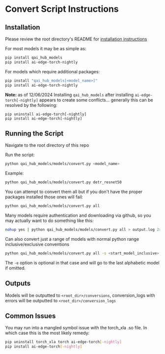# Convert Script Instructions

## Installation

Please review the root directory's README for [installation instructions](https://github.com/pkgoogle/ai-hub-models/tree/main?tab=readme-ov-file#installation)

For most models it may be as simple as:
```sh
pip install qai_hub_models
pip install ai-edge-torch-nightly
```

For models which require additional packages:
```sh
pip install "qai_hub_models[<model_name>]"
pip install ai-edge-torch-nightly
```
**Note:** as of 12/06/2024 Installing `qai_hub_models` after installing `ai-edge-torch[-nightly]` appears to create some conflicts... generally this can be resolved by the following:
```
pip uninstall ai-edge-torch[-nightly]
pip install ai-edge-torch[-nightly]
```

## Running the Script
Navigate to the root directory of this repo

Run the script:
```sh
python qai_hub_models/models/convert.py <model_name>
```

Example:
```sh
python qai_hub_models/models/convert.py detr_resnet50
```
You can attempt to convert them all but if you don't have the proper packages installed those ones will fail:
```sh
python qai_hub_models/models/convert.py all
```
Many models require authentication and downloading via github, so you may actually want to do something like this:
```sh
nohup yes | python qai_hub_models/models/convert.py all > output.log 2>&1 &
```

Can also convert just a range of models with normal python range inclusive/exclusive conventions
```sh
python qai_hub_models/models/convert.py all -s <start_model_inclusive> -e <end_model_exclusive>
```
The `-e` option is optional in that case and will go to the last alphabetic model if omitted.

## Outputs
Models will be outputted to `<root_dir>/conversions`, conversion_logs with errors will be outputted to `<root_dir>/conversion_logs`

## Common Issues

You may run into a mangled symbol issue with the torch_xla .so file. In which case this is the most likely remedy:
```sh
pip uninstall torch_xla torch ai-edge-torch[-nightly]
pip install ai-edge-torch[-nightly]
```